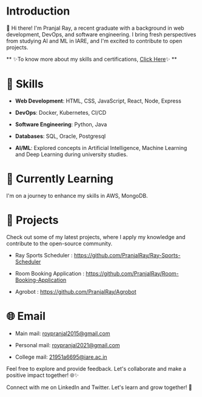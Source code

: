 <!---
PranjalRay/PranjalRay is a ✨ special ✨ repository because its `README.md` (this file) appears on your GitHub profile.
You can click the Preview link to take a look at your changes.
--->
# Introduction
👋 Hi there! I'm Pranjal Ray, a recent graduate with a background in web development, DevOps, and software engineering.
I bring fresh perspectives from studying AI and ML in IARE, and I'm excited to contribute to open projects.

** ✨To know more about my skills and certifications, [Click Here]()✨ **

# 🔧 Skills
- **Web Development**: HTML, CSS, JavaScript, React, Node, Express

- **DevOps**: Docker, Kubernetes, CI/CD

- **Software Engineering**: Python, Java

- **Databases**: SQL, Oracle, Postgresql

- **AI/ML**: Explored concepts in Artificial Intelligence, Machine Learning and Deep Learning during university studies.

# 🌱 Currently Learning
I'm on a journey to enhance my skills in AWS, MongoDB.

# 🚀 Projects
Check out some of my latest projects, where I apply my knowledge and contribute to the open-source community.

- Ray Sports Scheduler :  https://github.com/PranjalRay/Ray-Sports-Scheduler

- Room Booking Application : https://github.com/PranjalRay/Room-Booking-Application

- Agrobot : https://github.com/PranjalRay/Agrobot

# 🌐 Email
- Main mail: roypranjal2015@gmail.com

- Personal mail: roypranjal2021@gmail.com

- College mail: 21951a6695@iare.ac.in

Feel free to explore and provide feedback. Let's collaborate and make a positive impact together! 🌐✨

Connect with me on LinkedIn and Twitter. Let's learn and grow together! 🚀

